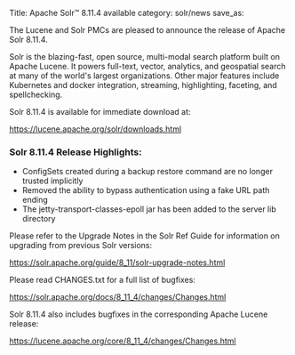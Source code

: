 Title: Apache Solr™ 8.11.4 available
category: solr/news
save_as:

The Lucene and Solr PMCs are pleased to announce the release of Apache Solr 8.11.4.

Solr is the blazing-fast, open source, multi-modal search platform built on Apache Lucene. It powers full-text, vector, analytics, and geospatial search at many of the world's largest organizations. Other major features include Kubernetes and docker integration, streaming, highlighting, faceting, and spellchecking.

Solr 8.11.4 is available for immediate download at:

  <https://lucene.apache.org/solr/downloads.html>

### Solr 8.11.4 Release Highlights:

 * ConfigSets created during a backup restore command are no longer trusted implicitly
 * Removed the ability to bypass authentication using a fake URL path ending
 * The jetty-transport-classes-epoll jar has been added to the server lib directory

Please refer to the Upgrade Notes in the Solr Ref Guide for information on upgrading from previous Solr versions:

  <https://solr.apache.org/guide/8_11/solr-upgrade-notes.html>

Please read CHANGES.txt for a full list of bugfixes:

  <https://solr.apache.org/docs/8_11_4/changes/Changes.html>

Solr 8.11.4 also includes bugfixes in the corresponding Apache Lucene release:

  <https://lucene.apache.org/core/8_11_4/changes/Changes.html>
